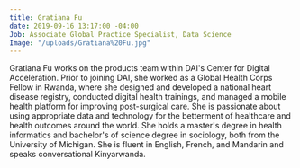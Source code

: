 ```yaml
---
title: Gratiana Fu
date: 2019-09-16 13:17:00 -04:00
Job: Associate Global Practice Specialist, Data Science
Image: "/uploads/Gratiana%20Fu.jpg"
---
```


Gratiana Fu works on the products team within DAI's Center for Digital Acceleration. Prior to joining DAI, she worked as a Global Health Corps Fellow in Rwanda, where she designed and developed a national heart disease registry, conducted digital health trainings, and managed a mobile health platform for improving post-surgical care. She is passionate about using appropriate data and technology for the betterment of healthcare and health outcomes around the world. She holds a master's degree in health informatics and bachelor's of science degree in sociology, both from the University of Michigan. She is fluent in English, French, and Mandarin and speaks conversational Kinyarwanda.